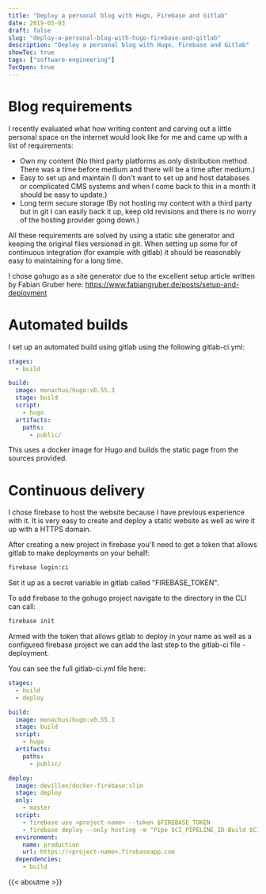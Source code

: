 ```yaml
---
title: "Deploy a personal blog with Hugo, Firebase and Gitlab"
date: 2019-05-03
draft: false
slug: "deploy-a-personal-blog-with-hugo-firebase-and-gitlab"
description: "Deploy a personal blog with Hugo, Firebase and Gitlab"
showToc: true
tags: ["software-engineering"]
TocOpen: true
---
```


# Blog requirements

I recently evaluated what how writing content and carving out a little personal space on the internet would look like for me and came up with a list of requirements:

* Own my content (No third party platforms as only distribution method. There was a time before medium and there will be a time after medium.)
* Easy to set up and maintain (I don't want to set up and host databases or complicated CMS systems and when I come back to this in a month it should be easy to update.)
* Long term secure storage (By not hosting my content with a third party but in git I can easily back it up, keep old revisions and there is no worry of the hosting provider going down.)

All these requirements are solved by using a static site generator and keeping the original files versioned in git. When setting up some for of continuous integration (for example with gitlab) it should be reasonably easy to maintaining for a long time.

I chose gohugo as a site generator due to the excellent setup article written by Fabian Gruber here: https://www.fabiangruber.de/posts/setup-and-deployment



# Automated builds

I set up an automated build using gitlab using the following gitlab-ci.yml:

```yml
stages:
  - build

build:
  image: monachus/hugo:v0.55.3
  stage: build
  script:
    - hugo
  artifacts:
    paths:
      - public/
```

This uses a docker image for Hugo and builds the static page from the sources provided.

# Continuous delivery

I chose firebase to host the website because I have previous experience with it. It is very easy to create and deploy a static website as well as wire it up with a HTTPS domain.

After creating a new project in firebase you'll need to get a token that allows gitlab to make deployments on your behalf:

```bash
firebase login:ci
```

Set it up as a secret variable in gitlab called "FIREBASE_TOKEN".

To add firebase to the gohugo project navigate to the directory in the CLI can call:
```bash
firebase init
```

Armed with the token that allows gitlab to deploy in your name as well as a configured firebase project we can add the last step to the gitlab-ci file - deployment.

You can see the full gitlab-ci.yml file here:
```yml
stages:
  - build
  - deploy

build:
  image: monachus/hugo:v0.55.3
  stage: build
  script:
    - hugo
  artifacts:
    paths:
      - public/

deploy:
  image: devillex/docker-firebase:slim
  stage: deploy
  only:
    - master
  script:
    - firebase use <project-name> --token $FIREBASE_TOKEN
    - firebase deploy --only hosting -m "Pipe $CI_PIPELINE_ID Build $CI_BUILD_ID" --token $FIREBASE_TOKEN
  environment:
    name: production
    url: https://<project-name>.firebaseapp.com
  dependencies:
    - build
```

{{< aboutme >}}